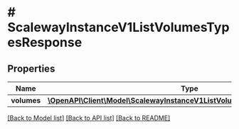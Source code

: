 # # ScalewayInstanceV1ListVolumesTypesResponse

## Properties

Name | Type | Description | Notes
------------ | ------------- | ------------- | -------------
**volumes** | [**\OpenAPI\Client\Model\ScalewayInstanceV1ListVolumesTypesResponseVolumes**](ScalewayInstanceV1ListVolumesTypesResponseVolumes.md) |  | [optional]

[[Back to Model list]](../../README.md#models) [[Back to API list]](../../README.md#endpoints) [[Back to README]](../../README.md)
